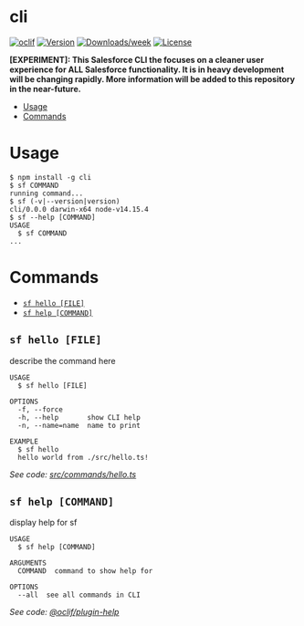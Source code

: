 cli
===

[![oclif](https://img.shields.io/badge/cli-oclif-brightgreen.svg)](https://oclif.io)
[![Version](https://img.shields.io/npm/v/cli.svg)](https://npmjs.org/package/@salesforce/cli)
[![Downloads/week](https://img.shields.io/npm/dw/cli.svg)](https://npmjs.org/package/@salesforce/cli)
[![License](https://img.shields.io/npm/l/cli.svg)](https://github.com/salesforcecli/cli/blob/master/package.json)

**[EXPERIMENT]: This Salesforce CLI the focuses on a cleaner user experience for ALL Salesforce functionality. It is in heavy development will be changing rapidly. More information will be added to this repository in the near-future.**

<!-- toc -->
* [Usage](#usage)
* [Commands](#commands)
<!-- tocstop -->
# Usage
<!-- usage -->
```sh-session
$ npm install -g cli
$ sf COMMAND
running command...
$ sf (-v|--version|version)
cli/0.0.0 darwin-x64 node-v14.15.4
$ sf --help [COMMAND]
USAGE
  $ sf COMMAND
...
```
<!-- usagestop -->
# Commands
<!-- commands -->
* [`sf hello [FILE]`](#sf-hello-file)
* [`sf help [COMMAND]`](#sf-help-command)

## `sf hello [FILE]`

describe the command here

```
USAGE
  $ sf hello [FILE]

OPTIONS
  -f, --force
  -h, --help       show CLI help
  -n, --name=name  name to print

EXAMPLE
  $ sf hello
  hello world from ./src/hello.ts!
```

_See code: [src/commands/hello.ts](https://github.com/salesforcecli/cli/blob/v0.0.0/src/commands/hello.ts)_

## `sf help [COMMAND]`

display help for sf

```
USAGE
  $ sf help [COMMAND]

ARGUMENTS
  COMMAND  command to show help for

OPTIONS
  --all  see all commands in CLI
```

_See code: [@oclif/plugin-help](https://github.com/oclif/plugin-help/blob/v3.2.1/src/commands/help.ts)_
<!-- commandsstop -->
